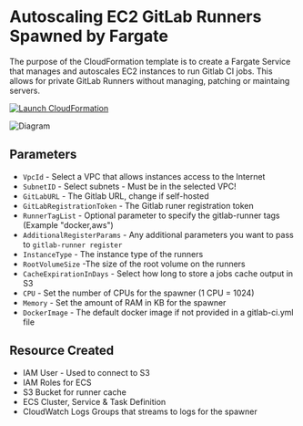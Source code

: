 # Autoscaling EC2 GitLab Runners Spawned by Fargate

The purpose of the CloudFormation template is to create a Fargate Service that manages and autoscales EC2 instances to run Gitlab CI jobs. This allows for private GitLab Runners without managing, patching or maintaing servers.

[![Launch CloudFormation](https://s3.amazonaws.com/cloudformation-examples/cloudformation-launch-stack.png)](https://console.aws.amazon.com/cloudformation/home?stackName=stack_name&templateURL=template_locationhttps://console.aws.amazon.com/cloudformation/home?region=region#/stacks/new?stackName=stack_name&templateURL=https://autoscaling-ec2-gitlab-runners-fargate.s3-eu-west-1.amazonaws.com/master/gitlab-runner-template.yml)

![Diagram](https://github.com/woodjme/autoscaling-ec2-gitlab-runners-fargate/blob/master/diagram.png?raw=true)

## Parameters

* `VpcId` - Select a VPC that allows instances access to the Internet
* `SubnetID` - Select subnets - Must be in the selected VPC!
* `GitLabURL` - The Gitlab URL, change if self-hosted
* `GitLabRegistrationToken` - The Gitlab runer registration token
* `RunnerTagList` - Optional parameter to specify the gitlab-runner tags (Example "docker,aws")
* `AdditionalRegisterParams` - Any additional parameters you want to pass to `gitlab-runner register`
* `InstanceType` - The instance type of the runners
* `RootVolumeSize` -The size of the root volume on the runners
* `CacheExpirationInDays` - Select how long to store a jobs cache output in S3
* `CPU` - Set the number of CPUs for the spawner (1 CPU = 1024)
* `Memory` - Set the amount of RAM in KB for the spawner
* `DockerImage` - The default docker image if not provided in a gitlab-ci.yml file

## Resource Created

* IAM User - Used to connect to S3
* IAM Roles for ECS
* S3 Bucket for runner cache
* ECS Cluster, Service & Task Definition
* CloudWatch Logs Groups that streams to logs for the spawner
